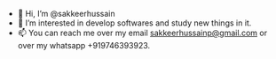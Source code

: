 - 👋 Hi, I’m @sakkeerhussain
- 👀 I’m interested in develop softwares and study new things in it.
- 📫 You can reach me over my email sakkeerhussainp@gmail.com or over my whatsapp +919746393923.

<!---
sakkeerhussain/sakkeerhussain is a ✨ special ✨ repository because its `README.md` (this file) appears on your GitHub profile.
You can click the Preview link to take a look at your changes.
--->
